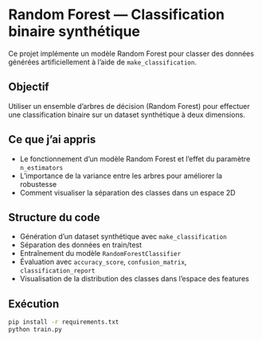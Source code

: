 # Random Forest — Classification binaire synthétique

Ce projet implémente un modèle Random Forest pour classer des données générées artificiellement à l’aide de `make_classification`.

## Objectif
Utiliser un ensemble d’arbres de décision (Random Forest) pour effectuer une classification binaire sur un dataset synthétique à deux dimensions.

## Ce que j’ai appris
- Le fonctionnement d’un modèle Random Forest et l’effet du paramètre `n_estimators`
- L’importance de la variance entre les arbres pour améliorer la robustesse
- Comment visualiser la séparation des classes dans un espace 2D

## Structure du code
- Génération d’un dataset synthétique avec `make_classification`
- Séparation des données en train/test
- Entraînement du modèle `RandomForestClassifier`
- Évaluation avec `accuracy_score`, `confusion_matrix`, `classification_report`
- Visualisation de la distribution des classes dans l’espace des features

## Exécution
```bash
pip install -r requirements.txt
python train.py